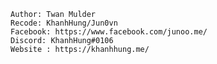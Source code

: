    
    Author: Twan Mulder
    Recode: KhanhHung/Jun0vn
    Facebook: https://www.facebook.com/junoo.me/
    Discord: KhanhHung#0106
    Website : https://khanhhung.me/
